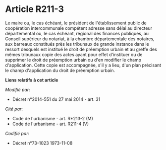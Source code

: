 # Article R211-3

Le maire ou, le cas échéant, le président de l'établissement public de coopération intercommunale compétent adresse sans
délai au directeur départemental ou, le cas échéant, régional des finances publiques, au Conseil supérieur du notariat, à la
chambre départementale des notaires, aux barreaux constitués près les tribunaux de grande instance dans le ressort desquels
est institué le droit de préemption urbain et au greffe des mêmes tribunaux copie des actes ayant pour effet d'instituer ou
de supprimer le droit de préemption urbain ou d'en modifier le champ d'application. Cette copie est accompagnée, s'il y a
lieu, d'un plan précisant le champ d'application du droit de préemption urbain.

**Liens relatifs à cet article**

_Modifié par_:

  - Décret n°2014-551 du 27 mai 2014 - art. 31

_Cité par_:

  - Code de l'urbanisme - art. R*213-2 (M)
  - Code de l'urbanisme - art. R211-4 (V)

_Codifié par_:

  - Décret n°73-1023 1973-11-08

